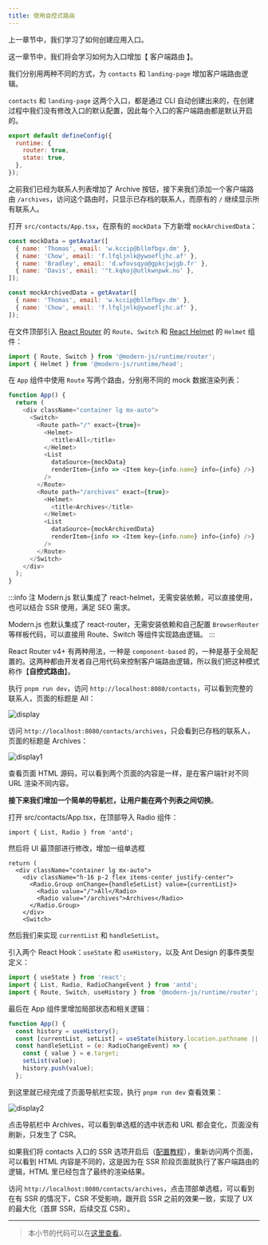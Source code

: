 ```yaml
---
title: 使用自控式路由​​​​
---
```


上一章节中，我们学习了如何创建应用入口。

这一章节中，我们将会学习如何为入口增加【 客户端路由 】。

我们分别用两种不同的方式，为 `contacts` 和 `landing-page` 增加客户端路由逻辑。

`contacts` 和 `landing-page` 这两个入口，都是通过 CLI 自动创建出来的，在创建过程中我们没有修改入口的默认配置，因此每个入口的客户端路由都是默认开启的。

```js title="modern.config.js"
export default defineConfig({
  runtime: {
    router: true,
    state: true,
  },
});
```

之前我们已经为联系人列表增加了 Archive 按钮，接下来我们添加一个客户端路由 `/archives`，访问这个路由时，只显示已存档的联系人，而原有的 `/` 继续显示所有联系人。

打开 `src/contacts/App.tsx`，在原有的 `mockData` 下方新增 `mockArchivedData`：

```js
const mockData = getAvatar([
  { name: 'Thomas', email: 'w.kccip@bllmfbgv.dm' },
  { name: 'Chow', email: 'f.lfqljnlk@ywoefljhc.af' },
  { name: 'Bradley', email: 'd.wfovsqyo@gpkcjwjgb.fr' },
  { name: 'Davis', email: '"t.kqkoj@utlkwnpwk.nu' },
]);

const mockArchivedData = getAvatar([
  { name: 'Thomas', email: 'w.kccip@bllmfbgv.dm' },
  { name: 'Chow', email: 'f.lfqljnlk@ywoefljhc.af' },
]);
```

在文件顶部引入 [React Router](https://reactrouter.com/) 的 `Route`、`Switch` 和 [React Helmet](https://github.com/nfl/react-helmet) 的 `Helmet` 组件：

```js
import { Route, Switch } from '@modern-js/runtime/router';
import { Helmet } from '@modern-js/runtime/head';
```

在 `App` 组件中使用 `Route` 写两个路由，分别用不同的 mock 数据渲染列表：

```js
function App() {
  return (
    <div className="container lg mx-auto">
      <Switch>
        <Route path="/" exact={true}>
          <Helmet>
            <title>All</title>
          </Helmet>
          <List
            dataSource={mockData}
            renderItem={info => <Item key={info.name} info={info} />}
          />
        </Route>
        <Route path="/archives" exact={true}>
          <Helmet>
            <title>Archives</title>
          </Helmet>
          <List
            dataSource={mockArchivedData}
            renderItem={info => <Item key={info.name} info={info} />}
          />
        </Route>
      </Switch>
    </div>
  );
}
```

:::info 注
Modern.js 默认集成了 react-helmet，无需安装依赖，可以直接使用，也可以结合 SSR 使用，满足 SEO 需求。

Modern.js 也默认集成了 react-router，无需安装依赖和自己配置 `BrowserRouter` 等样板代码，可以直接用 Route、Switch 等组件实现路由逻辑。
:::

React Router v4+ 有两种用法，一种是 `component-based` 的，一种是基于全局配置的。这两种都由开发者自己用代码来控制客户端路由逻辑，所以我们把这种模式称作【**自控式路由**】。

执行 `pnpm run dev`，访问 `http://localhost:8080/contacts`，可以看到完整的联系人，页面的标题是 All：

![display](https://lf3-static.bytednsdoc.com/obj/eden-cn/aphqeh7uhohpquloj/modern-js/docs/08/display.png)

访问 `http://localhost:8080/contacts/archives`，只会看到已存档的联系人，页面的标题是 Archives：

![display1](https://lf3-static.bytednsdoc.com/obj/eden-cn/aphqeh7uhohpquloj/modern-js/docs/08/display1.png)

查看页面 HTML 源码，可以看到两个页面的内容是一样，是在客户端针对不同 URL 渲染不同内容。

**接下来我们增加一个简单的导航栏，让用户能在两个列表之间切换**。

打开 src/contacts/App.tsx，在顶部导入 Radio 组件：

```tsx
import { List, Radio } from 'antd';
```

然后将 UI 最顶部进行修改，增加一组单选框

```tsx {3-8}
return (
  <div className="container lg mx-auto">
    <div className="h-16 p-2 flex items-center justify-center">
      <Radio.Group onChange={handleSetList} value={currentList}>
        <Radio value="/">All</Radio>
        <Radio value="/archives">Archives</Radio>
      </Radio.Group>
    </div>
    <Switch>
```

然后我们来实现 `currentList` 和 `handleSetList`。

引入两个 React Hook：`useState` 和 `useHistory`，以及 Ant Design 的事件类型定义：

```js
import { useState } from 'react';
import { List, Radio, RadioChangeEvent } from 'antd';
import { Route, Switch, useHistory } from '@modern-js/runtime/router';
```

最后在 App 组件里增加局部状态和相关逻辑：

```js {2-8}
function App() {
  const history = useHistory();
  const [currentList, setList] = useState(history.location.pathname || '/');
  const handleSetList = (e: RadioChangeEvent) => {
    const { value } = e.target;
    setList(value);
    history.push(value);
  };
```

到这里就已经完成了页面导航栏实现，执行 `pnpm run dev` 查看效果：

![display2](https://lf3-static.bytednsdoc.com/obj/eden-cn/aphqeh7uhohpquloj/modern-js/docs/08/display2.png)

点击导航栏中 Archives，可以看到单选框的选中状态和 URL 都会变化，页面没有刷新，只发生了 CSR。

如果我们将 contacts 入口的 SSR 选项开启后（[配置教程](/docs/apis/config/server/ssr)），重新访问两个页面，可以看到 HTML 内容是不同的，这是因为在 SSR 阶段页面就执行了客户端路由的逻辑，HTML 里已经包含了最终的渲染结果。

访问 `http://localhost:8080/contacts/archives`，点击顶部单选框，可以看到在有 SSR 的情况下，CSR 不受影响，跟开启 SSR 之前的效果一致，实现了 UX 的最大化（首屏 SSR，后续交互 CSR）。

---

> 本小节的代码可以在[这里查看](https://github.com/modern-js-dev/modern-js-examples/tree/main/tutorials/c08/hello-modern)。
